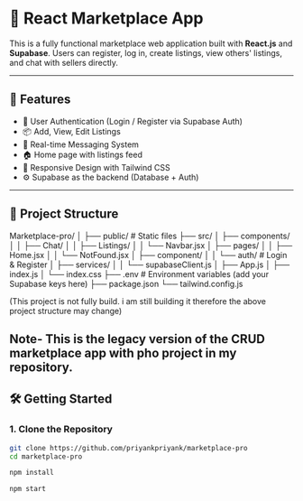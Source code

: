 # 🛒 React Marketplace App

This is a fully functional marketplace web application built with **React.js** and **Supabase**. Users can register, log in, create listings, view others' listings, and chat with sellers directly.

---

## 🚀 Features

- 🔐 User Authentication (Login / Register via Supabase Auth)
- 📦 Add, View, Edit Listings
- 💬 Real-time Messaging System
- 🏠 Home page with listings feed
- 📱 Responsive Design with Tailwind CSS
- ⚙️ Supabase as the backend (Database + Auth)

---

## 📁 Project Structure

Marketplace-pro/
│
├── public/ # Static files
├── src/
│ ├── components/
│ │ ├── Chat/
│ │ ├── Listings/
│ │ └── Navbar.jsx
│ ├── pages/
│ │ ├── Home.jsx
│ │ └── NotFound.jsx
│ ├── component/
│ │ └── auth/ # Login & Register
│ ├── services/
│ │ └── supabaseClient.js
│ ├── App.js
│ ├── index.js
│ └── index.css
├── .env # Environment variables (add your Supabase keys here)
├── package.json
└── tailwind.config.js

(This project is not fully build. i am still building it therefore the above project structure may change) 

Note- This is the legacy version of the CRUD marketplace app with pho project in my repository.
---

## 🛠️ Getting Started

### 1. Clone the Repository

```bash
git clone https://github.com/priyankpriyank/marketplace-pro
cd marketplace-pro

npm install

npm start
